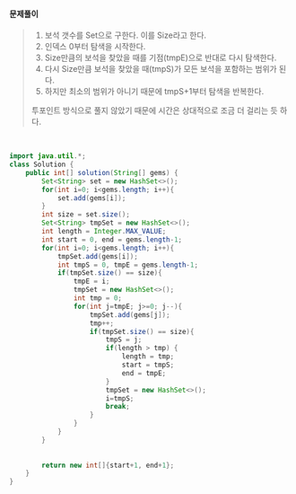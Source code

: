 #### 문제풀이

> 1. 보석 갯수를 Set으로 구한다. 이를 Size라고 한다.
> 2. 인덱스 0부터 탐색을 시작한다.
> 3. Size만큼의 보석을 찾았을 때를 기점(tmpE)으로 반대로 다시 탐색한다.
> 4. 다시 Size만큼 보석을 찾았을 때(tmpS)가 모든 보석을 포함하는 범위가 된다.
> 5. 하지만 최소의 범위가 아니기 때문에 tmpS+1부터 탐색을 반복한다.
>
> 투포인트 방식으로 풀지 않았기 때문에 시간은 상대적으로 조금 더 걸리는 듯 하다.

<br/>

```java
import java.util.*;
class Solution {
    public int[] solution(String[] gems) {
        Set<String> set = new HashSet<>();
        for(int i=0; i<gems.length; i++){
            set.add(gems[i]);
        }
        int size = set.size();
        Set<String> tmpSet = new HashSet<>();
        int length = Integer.MAX_VALUE;
        int start = 0, end = gems.length-1;
        for(int i=0; i<gems.length; i++){
            tmpSet.add(gems[i]);
            int tmpS = 0, tmpE = gems.length-1;
            if(tmpSet.size() == size){
                tmpE = i;
                tmpSet = new HashSet<>();
                int tmp = 0;
                for(int j=tmpE; j>=0; j--){
                    tmpSet.add(gems[j]);
                    tmp++;
                    if(tmpSet.size() == size){
                        tmpS = j;
                        if(length > tmp) {
                            length = tmp;
                            start = tmpS;
                            end = tmpE;
                        }
                        tmpSet = new HashSet<>();
                        i=tmpS;
                        break;
                    }
                }
            }
        }
        
        
        return new int[]{start+1, end+1};
    }
}
```

